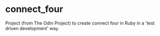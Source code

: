 # connect_four

Project (from The Odin Project) to create connect four in Ruby in a 'test driven development' way.